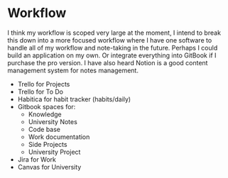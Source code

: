 # Workflow

I think my workflow is scoped very large at the moment, I intend to break this down into a more focused workflow where I have one software to handle all of my workflow and note-taking in the future. Perhaps I could build an application on my own. Or integrate everything into GitBook if I purchase the pro version. I have also heard Notion is a good content management system for notes management. 

* Trello for Projects
* Trello for To Do
* Habitica for habit tracker \(habits/daily\)
* Gitbook spaces for:
  * Knowledge
  * University Notes
  * Code base
  * Work documentation
  * Side Projects 
  * University Project
* Jira for Work
* Canvas for University



